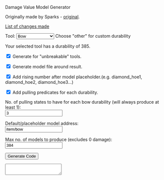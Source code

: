 <!-- HTML originally by Sparks accidentalgames.com -->
<script src = "customTool.js"></script>
<p>Damage Value Model Generator</p>
<p>Originally made by Sparks - <a href = "http://accidentalgames.com/media/durabilityModels.php">original</a>.</p>
<p><a href = "https://github.com/geenium/damage-value-generator/blob/master/changes_list.txt" target = "_blank">List of changes made</a></p>
<p>Tool: <select id = 'durability' onchange = 'durabilityInfo()'>
<option value = "385">Bow</option>
<option value = "26">Carrot on a Stick</option>
<option value = "1562">Diamond Tool</option>
<option value = "433">Elytra</option>
<option value = "65">Fishing Rod</option>
<option value = "-65">Flint &amp; Steel</option>
<option value = "33">Golden Tool</option>
<option value = "251">Iron Tool</option>
<option value = "-251">Trident</option>
<option value = "238">Shears</option>
<option value = "337">Shield</option>
<option value = "132">Stone Tool</option>
<option value = "60">Wooden Tool</option>
<option value = "2">Clock</option>
<option value = "3">Compass</option>
<option value = "1">Other</option>
</select>
<span class ='info'>Choose "other" for custom durability</span></p>
<div id = 'durabilityInfo'>Your selected tool has a durability of 385.</div>
<p id = 'unbreakableHide'><input type ='checkbox' id = 'unbreakable' checked = 'checked'/> Generate for "unbreakable" tools.</p>
<p><input type ='checkbox' id = 'model' checked = 'checked'/> Generate model file around result.</p>
<p><input type ='checkbox' id = 'inc' checked = 'checked'/> Add rising number after model placeholder.<span class = 'info'>(e.g. diamond_hoe1, diamond_hoe2, diamond_hoe3...)</span></p>
<p id = 'elytraBroken' hidden = 'true'><input type ='checkbox' id = 'elytraBrokenCheck'/> Create a predicate for when the elytra is broken.</p>
<p id = 'shieldBlock' hidden = 'true'><input type ='checkbox' id = 'shieldBlockCheck'/> Add a blocking model for each durability.</p>
<p class = 'bowPulling'><input type ='checkbox' id = 'bowPullingCheck' checked = 'checked'/> Add pulling predicates for each durability.</p>
<p class = 'bowPulling'>No. of pulling states to have for each bow durability (will always produce at least 1):<br>
<input type = "text" value = '3' class = 'bowPulling' id = 'bowPullingNum'/></p>
<p id = 'tridentThrown' hidden = 'true'><input type ='checkbox' id = 'tridentThrownCheck'/> Add a throwing model for each durability.</p>
<p>Default/placeholder model address:<br>
<input type = 'text' id = 'address' value = 'item/bow'/></p>
<p id = 'newTextureNames' hidden = 'true'><input type ='checkbox' id = 'newTextureNamesCheck'/> Use 1.13 texture names by default.</p>
<p>Max no. of models to produce (excludes 0 damage):<br>
<input type = 'text' id = 'modelLimit' value = '384'/></p>
<p><input type = 'button' value = 'Generate Code' id = 'generate' onclick = 'generate()'/></p>
<textarea readonly id = 'result' class = 'hidden'></textarea>
